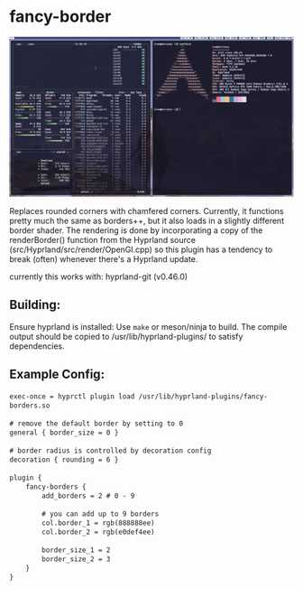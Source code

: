 # fancy-border

<div align = center>

<img src="screenshot.png">

<br>

<div align = left>

Replaces rounded corners with chamfered corners. Currently, it functions pretty much the same as borders++, but it also loads in a slightly different border shader. The rendering is done by incorporating a copy of the renderBorder() function from the Hyprland source (src/Hyprland/src/render/OpenGl.cpp) so this plugin has a tendency to break (often) whenever there's a Hyprland update.

currently this works with:
hyprland-git (v0.46.0)


## Building:

Ensure hyprland is installed:
Use `make` or meson/ninja to build.
The compile output should be copied to /usr/lib/hyprland-plugins/ to satisfy dependencies.


## Example Config:
```
exec-once = hyprctl plugin load /usr/lib/hyprland-plugins/fancy-borders.so

# remove the default border by setting to 0
general { border_size = 0 }

# border radius is controlled by decoration config
decoration { rounding = 6 }

plugin {
    fancy-borders {
        add_borders = 2 # 0 - 9

        # you can add up to 9 borders
        col.border_1 = rgb(888888ee)
        col.border_2 = rgb(e0def4ee)

        border_size_1 = 2
        border_size_2 = 3
    }
}
```
